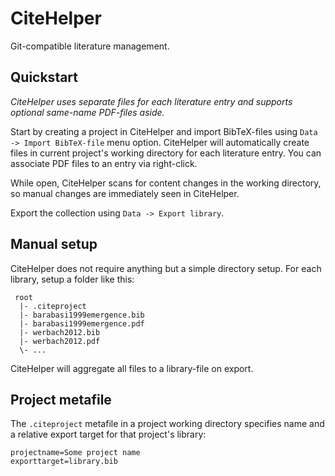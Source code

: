 # CiteHelper
Git-compatible literature management.

## Quickstart
*CiteHelper uses separate files for each literature entry and supports optional same-name PDF-files aside.*

Start by creating a project in CiteHelper and import BibTeX-files using `Data -> Import BibTeX-file` menu option. CiteHelper will automatically create files in current project's working directory for each literature entry.
You can associate PDF files to an entry via right-click.

While open, CiteHelper scans for content changes in the working directory, so manual changes are immediately seen in CiteHelper.

Export the collection using `Data -> Export library`.

## Manual setup
CiteHelper does not require anything but a simple directory setup.
For each library, setup a folder like this:

```
 root
  |- .citeproject
  |- barabasi1999emergence.bib
  |- barabasi1999emergence.pdf
  |- werbach2012.bib
  |- werbach2012.pdf
  \- ...
```
CiteHelper will aggregate all files to a library-file on export.

## Project metafile
The `.citeproject` metafile in a project working directory specifies name and a relative export target for that project's library:

```
projectname=Some project name
exporttarget=library.bib
```